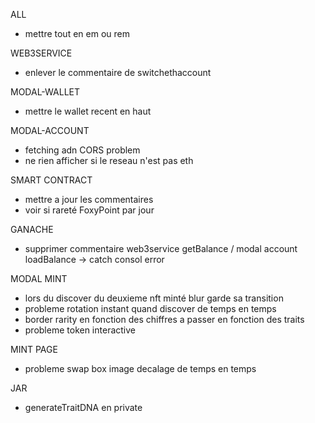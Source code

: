 ALL
- mettre tout en em ou rem

WEB3SERVICE
- enlever le commentaire de switchethaccount

MODAL-WALLET
- mettre le wallet recent en haut

MODAL-ACCOUNT
- fetching adn CORS problem
- ne rien afficher si le reseau n'est pas eth

SMART CONTRACT
- mettre a jour les commentaires
- voir si rareté FoxyPoint par jour




GANACHE
- supprimer commentaire web3service getBalance / modal account loadBalance -> catch consol error

MODAL MINT
- lors du discover du deuxieme nft minté blur garde sa transition
- probleme rotation instant quand discover de temps en temps
- border rarity en fonction des chiffres a passer en fonction des traits
- probleme token interactive 


MINT PAGE
- probleme swap box image decalage de temps en temps


JAR 
- generateTraitDNA en private